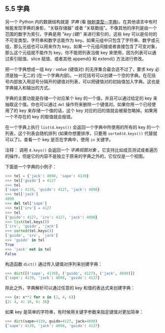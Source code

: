 ## 5.5 字典

另一个 Python 内的数据结构就是 *字典* (看 [映射类型--字典]())。在其他语言中有时候能发现字典的身影，“关联存储器” 或者 “关联数组”。不像其他的序列是由一个范围的数字为索引，字典是用 "*key (键)*" 来进行索引的，这些 key 可以是任何的不可变类型。字符串和数字总能作为 key。如果元组中只包含了字符串、数字或元组，那么元组也可以用来作为 key。如果一个元组间接或者直接包含了可变对象，那么这个元组就不能作为 key。你不能把列表当做 key 来使用，因为列表可以通过索引赋值、slice 赋值、或者其他 append() 和 extend() 方法进行修改。

把一个字典想成一组 *key : value* (键值对) 的无序集合最合适不过了，要求 key 必须是独一无二的 (在一个字典内部)。一对花括号可以创建一个空的字典。在花括号内部放入用逗号分隔开的键值对列表，可以把键值对的初始值加入字典。这也是字典输入和输出的方式。

字典的主要功能是存储一个对应某个 key 的一个值，并且可以通过给定的 key 来抽取这个值。你也可以通过 `del` 操作符来删除一个键值对。如果你用一个已经使用了的 key 来存储一个值的话，这个 key 对应的旧的值就会被替忽略掉。如果用一个不存在的 key 的取值就会报错。

在一个字典上执行 `list(d.keys())` 会返回一个字典中所使用的所有的 key 的一个列表，这个列表会随机排列 (如果你想要排序，只要用 `sorted(d.keys())` 代替就可以了)。查看一个 key 是否在字典中，使用 `in` 关键字。

注释： 调用 `d.keys()` 会返回一个 _字典视图对象_ 。它支持比如成员测试或者遍历的操作，但是它的内容不是独立于原来的字典之外的，它仅仅是一个视图。

下面是一个字典的小例子：

```python
>>> tel = {'jack': 4098, 'sape': 4139}
>>> tel['guido'] = 4127
>>> tel
{'sape': 4139, 'guido': 4127, 'jack': 4098}
>>> tel['jack']
4098
>>> del tel['sape']
>>> tel['irv'] = 4127
>>> tel
{'guido': 4127, 'irv': 4127, 'jack': 4098}
>>> list(tel.keys())
['irv', 'guido', 'jack']
>>> sorted(tel.keys())
['guido', 'irv', 'jack']
>>> 'guido' in tel
True
>>> 'jack' not in tel
False
```

构造函数 `dict()` 通过传入键值对序列来创建字典：

```python
>>> dict([('sape', 4139), ('guido', 4127), ('jack', 4098)])
{'sape': 4139, 'jack': 4098, 'guido': 4127}
```

除此之外，字典解析可以通过任意的 key 和值的表达式来创建字典：

```python
>>> {x: x**2 for x in (2, 4, 6)}
{2: 4, 4: 16, 6: 36}
```

如果 key 是简单的字符串，有时候用关键字参数来指定键值对更加简单：

```python
>>> dict(sape=4139, guido=4127, jack=4098)
{'sape': 4139, 'jack': 4098, 'guido': 4127}
```
